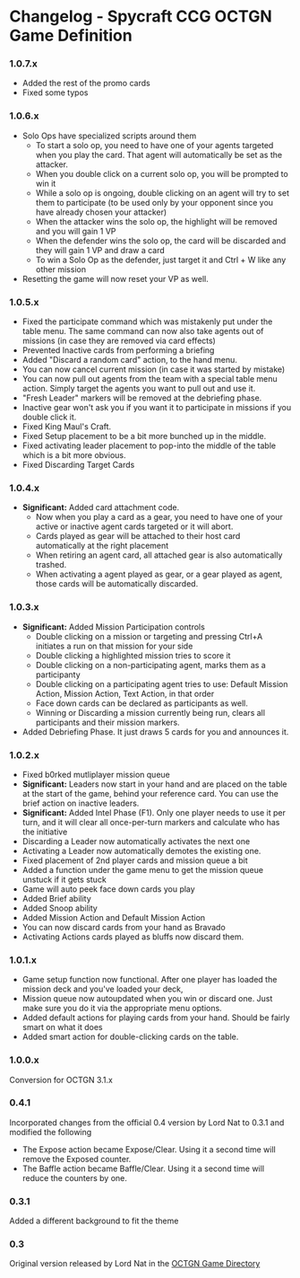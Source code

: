 Changelog - Spycraft CCG OCTGN Game Definition
===============================================

### 1.0.7.x

* Added the rest of the promo cards
* Fixed some typos

### 1.0.6.x

* Solo Ops have specialized scripts around them
  * To start a solo op, you need to have one of your agents targeted when you play the card. That agent will automatically be set as the attacker.
  * When you double click on a current solo op, you will be prompted to win it
  * While a solo op is ongoing, double clicking on an agent will try to set them to participate (to be used only by your opponent since you have already chosen your attacker)
  * When the attacker wins the solo op, the highlight will be removed and you will gain 1 VP
  * When the defender wins the solo op, the card will be discarded and they will gain 1 VP and draw a card
  * To win a Solo Op as the defender, just target it and Ctrl + W like any other mission
* Resetting the game will now reset your VP as well.

### 1.0.5.x

* Fixed the participate command which was mistakenly put under the table menu. The same command can now also take agents out of missions (in case they are removed via card effects)
* Prevented Inactive cards from performing a briefing
* Added "Discard a random card" action, to the hand menu.
* You can now cancel current mission (in case it was started by mistake)
* You can now pull out agents from the team with a special table menu action. Simply target the agents you want to pull out and use it.
* "Fresh Leader" markers will be removed at the debriefing phase.
* Inactive gear won't ask you if you want it to participate in missions if you double click it.
* Fixed King Maul's Craft.
* Fixed Setup placement to be a bit more bunched up in the middle.
* Fixed activating leader placement to pop-into the middle of the table which is a bit more obvious.
* Fixed Discarding Target Cards

### 1.0.4.x

* **Significant:** Added card attachment code. 
  * Now when you play a card as a gear, you need to have one of your active or inactive agent cards targeted or it will abort. 
  * Cards played as gear will be attached to their host card automatically at the right placement
  * When retiring an agent card, all attached gear is also automatically trashed.
  * When activating a agent played as gear, or a gear played as agent, those cards will be automatically discarded.

### 1.0.3.x

* **Significant:** Added Mission Participation controls
  * Double clicking on a mission or targeting and pressing Ctrl+A initiates a run on that mission for your side
  * Double clicking a highlighted mission tries to score it
  * Double clicking on a non-participating agent, marks them as a participanty
  * Double clicking on a participating agent tries to use: Default Mission Action, Mission Action, Text Action, in that order
  * Face down cards can be declared as participants as well.
  * Winning or Discarding a mission currently being run, clears all participants and their mission markers.
* Added Debriefing Phase. It just draws 5 cards for you and announces it.


### 1.0.2.x

* Fixed b0rked mutliplayer mission queue
* **Significant:** Leaders now start in your hand and are placed on the table at the start of the game, behind your reference card. You can use the brief action on inactive leaders.
* **Significant:** Added Intel Phase (F1). Only one player needs to use it per turn, and it will clear all once-per-turn markers and calculate who has the initiative
* Discarding a Leader now automatically activates the next one
* Activating a Leader now automatically demotes the existing one.
* Fixed placement of 2nd player cards and mission queue a bit
* Added a function under the game menu to get the mission queue unstuck if it gets stuck
* Game will auto peek face down cards you play
* Added Brief ability 
* Added Snoop ability
* Added Mission Action and Default Mission Action
* You can now discard cards from your hand as Bravado
* Activating Actions cards played as bluffs now discard them.


### 1.0.1.x

* Game setup function now functional. After one player has loaded the mission deck and you've loaded your deck, 
* Mission queue now autoupdated when you win or discard one. Just make sure you do it via the appropriate menu options.
* Added default actions for playing cards from your hand. Should be fairly smart on what it does
* Added smart action for double-clicking cards on the table.

### 1.0.0.x

Conversion for OCTGN 3.1.x

### 0.4.1

Incorporated changes from the official 0.4 version by Lord Nat to 0.3.1 and modified the following

  * The Expose action became Expose/Clear. Using it a second time will remove the Exposed counter.
  * The Baffle action became Baffle/Clear. Using it a second time will reduce the counters by one.

### 0.3.1

Added a different background to fit the theme

### 0.3

Original version released by Lord Nat in the [OCTGN Game Directory](http://octgn.gamersjudgement.com/viewtopic.php?f=44&t=262)
